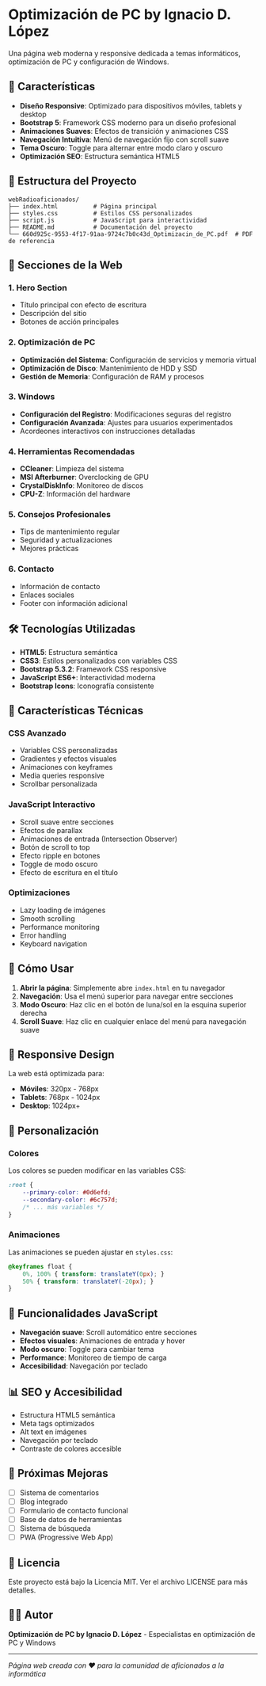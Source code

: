 # Optimización de PC by Ignacio D. López

Una página web moderna y responsive dedicada a temas informáticos, optimización de PC y configuración de Windows.

## 🚀 Características

- **Diseño Responsive**: Optimizado para dispositivos móviles, tablets y desktop
- **Bootstrap 5**: Framework CSS moderno para un diseño profesional
- **Animaciones Suaves**: Efectos de transición y animaciones CSS
- **Navegación Intuitiva**: Menú de navegación fijo con scroll suave
- **Tema Oscuro**: Toggle para alternar entre modo claro y oscuro
- **Optimización SEO**: Estructura semántica HTML5

## 📁 Estructura del Proyecto

```
webRadioaficionados/
├── index.html          # Página principal
├── styles.css          # Estilos CSS personalizados
├── script.js           # JavaScript para interactividad
├── README.md           # Documentación del proyecto
└── 660d925c-9553-4f17-91aa-9724c7b0c43d_Optimizacin_de_PC.pdf  # PDF de referencia
```

## 🎨 Secciones de la Web

### 1. **Hero Section**
- Título principal con efecto de escritura
- Descripción del sitio
- Botones de acción principales

### 2. **Optimización de PC**
- **Optimización del Sistema**: Configuración de servicios y memoria virtual
- **Optimización de Disco**: Mantenimiento de HDD y SSD
- **Gestión de Memoria**: Configuración de RAM y procesos

### 3. **Windows**
- **Configuración del Registro**: Modificaciones seguras del registro
- **Configuración Avanzada**: Ajustes para usuarios experimentados
- Acordeones interactivos con instrucciones detalladas

### 4. **Herramientas Recomendadas**
- **CCleaner**: Limpieza del sistema
- **MSI Afterburner**: Overclocking de GPU
- **CrystalDiskInfo**: Monitoreo de discos
- **CPU-Z**: Información del hardware

### 5. **Consejos Profesionales**
- Tips de mantenimiento regular
- Seguridad y actualizaciones
- Mejores prácticas

### 6. **Contacto**
- Información de contacto
- Enlaces sociales
- Footer con información adicional

## 🛠️ Tecnologías Utilizadas

- **HTML5**: Estructura semántica
- **CSS3**: Estilos personalizados con variables CSS
- **Bootstrap 5.3.2**: Framework CSS responsive
- **JavaScript ES6+**: Interactividad moderna
- **Bootstrap Icons**: Iconografía consistente

## 🎯 Características Técnicas

### CSS Avanzado
- Variables CSS personalizadas
- Gradientes y efectos visuales
- Animaciones con keyframes
- Media queries responsive
- Scrollbar personalizada

### JavaScript Interactivo
- Scroll suave entre secciones
- Efectos de parallax
- Animaciones de entrada (Intersection Observer)
- Botón de scroll to top
- Efecto ripple en botones
- Toggle de modo oscuro
- Efecto de escritura en el título

### Optimizaciones
- Lazy loading de imágenes
- Smooth scrolling
- Performance monitoring
- Error handling
- Keyboard navigation

## 🚀 Cómo Usar

1. **Abrir la página**: Simplemente abre `index.html` en tu navegador
2. **Navegación**: Usa el menú superior para navegar entre secciones
3. **Modo Oscuro**: Haz clic en el botón de luna/sol en la esquina superior derecha
4. **Scroll Suave**: Haz clic en cualquier enlace del menú para navegación suave

## 📱 Responsive Design

La web está optimizada para:
- **Móviles**: 320px - 768px
- **Tablets**: 768px - 1024px
- **Desktop**: 1024px+

## 🎨 Personalización

### Colores
Los colores se pueden modificar en las variables CSS:
```css
:root {
    --primary-color: #0d6efd;
    --secondary-color: #6c757d;
    /* ... más variables */
}
```

### Animaciones
Las animaciones se pueden ajustar en `styles.css`:
```css
@keyframes float {
    0%, 100% { transform: translateY(0px); }
    50% { transform: translateY(-20px); }
}
```

## 🔧 Funcionalidades JavaScript

- **Navegación suave**: Scroll automático entre secciones
- **Efectos visuales**: Animaciones de entrada y hover
- **Modo oscuro**: Toggle para cambiar tema
- **Performance**: Monitoreo de tiempo de carga
- **Accesibilidad**: Navegación por teclado

## 📊 SEO y Accesibilidad

- Estructura HTML5 semántica
- Meta tags optimizados
- Alt text en imágenes
- Navegación por teclado
- Contraste de colores accesible

## 🚀 Próximas Mejoras

- [ ] Sistema de comentarios
- [ ] Blog integrado
- [ ] Formulario de contacto funcional
- [ ] Base de datos de herramientas
- [ ] Sistema de búsqueda
- [ ] PWA (Progressive Web App)

## 📄 Licencia

Este proyecto está bajo la Licencia MIT. Ver el archivo LICENSE para más detalles.

## 👨‍💻 Autor

**Optimización de PC by Ignacio D. López** - Especialistas en optimización de PC y Windows

---

*Página web creada con ❤️ para la comunidad de aficionados a la informática*
